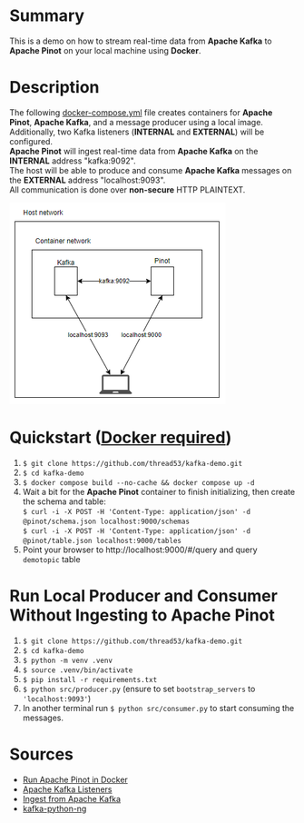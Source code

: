 # Summary
This is a demo on how to stream real-time data from **Apache Kafka** to **Apache Pinot** on your local machine using **Docker**.

# Description
The following [docker-compose.yml](/docker-compose.yml) file creates containers for **Apache Pinot**, **Apache Kafka**, and a message producer using a local image.  
Additionally, two Kafka listeners (**INTERNAL** and **EXTERNAL**) will be configured.  
**Apache Pinot** will ingest real-time data from **Apache Kafka** on the **INTERNAL** address "kafka:9092".  
The host will be able to produce and consume **Apache Kafka** messages on the **EXTERNAL** address "localhost:9093".  
All communication is done over **non-secure** HTTP PLAINTEXT.

![Diagram](/images/diagram.png)

# Quickstart ([Docker required](https://docs.docker.com/engine/install/))
1. `$ git clone https://github.com/thread53/kafka-demo.git`
2. `$ cd kafka-demo`
3. `$ docker compose build --no-cache && docker compose up -d`
4. Wait a bit for the **Apache Pinot** container to finish initializing, then create the schema and table:  
`$ curl -i -X POST -H 'Content-Type: application/json' -d @pinot/schema.json localhost:9000/schemas`  
`$ curl -i -X POST -H 'Content-Type: application/json' -d @pinot/table.json localhost:9000/tables`
5. Point your browser to http://localhost:9000/#/query and query `demotopic` table

# Run Local Producer and Consumer Without Ingesting to Apache Pinot
1. `$ git clone https://github.com/thread53/kafka-demo.git`
2. `$ cd kafka-demo`
3. `$ python -m venv .venv`
4. `$ source .venv/bin/activate`
5. `$ pip install -r requirements.txt`
6. `$ python src/producer.py` (ensure to set `bootstrap_servers` to `'localhost:9093'`)
7. In another terminal run `$ python src/consumer.py` to start consuming the messages.

# Sources
- [Run Apache Pinot in Docker](https://docs.pinot.apache.org/basics/getting-started/running-pinot-in-docker)
- [Apache Kafka Listeners](https://kafka.apache.org/documentation/#listener_configuration)
- [Ingest from Apache Kafka](https://docs.pinot.apache.org/basics/data-import/pinot-stream-ingestion/import-from-apache-kafka#table-config)
- [kafka-python-ng](https://kafka-python.readthedocs.io/en/master/apidoc/modules.html)